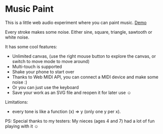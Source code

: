 # Music Paint

This is a little web audio experiment where you can paint music. [Demo](https://terabaud.github.io/music-paint)

Every stroke makes some noise. Either sine, square, triangle, sawtooth or white noise. 

It has some cool features:

 * Unlimited canvas, (use the right mouse button to explore the canvas, or switch to move mode to move around)
 * Multi-touch is supported
 * Shake your phone to start over
 * Thanks to Web MIDI API, you can connect a MIDI device and make some noise :)
 * Or you can just use the keyboard
 * Save your work as an SVG file and reopen it for later use ☺ 

Limitations:
 
 * every tone is like a function (x) => y (only one y per x). 
 
PS: Special thanks to my testers: My nieces (ages 4 and 7) had a lot of fun playing with it ☺ 
